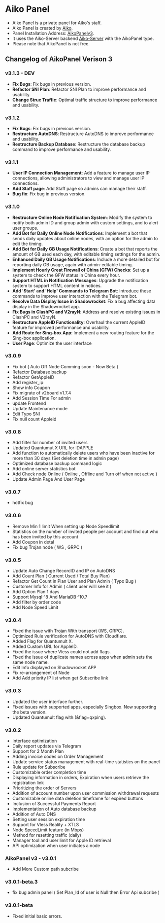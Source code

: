 # Aiko Panel

- Aiko Panel is a private panel for Aiko's staff.
- Aiko Panel is created by [Aiko](https://aikocute.tech).
- Panel Installation Address: [AikoPanelv3](https://github.com/AikoPanel/AikoPanel).
- It uses the Aiko-Server backend [Aiko-Server](https://github.com/AikoPanel/AikoServer) with the AikoPanel type.
- Please note that AikoPanel is not free.

## Changelog of AikoPanel Verison 3

### v3.1.3 - DEV
- **Fix Bugs**: Fix bugs in previous version.
- **Refactor SNI Plan**: Refactor SNI Plan to improve performance and usability.
- **Change Struc Traffic**: Optimal traffic structure to improve performance and usability.

### v3.1.2
- **Fix Bugs**: Fix bugs in previous version.
- **Restructure AutoDNS**: Restructure AutoDNS to improve performance and usability.
- **Restructure Backup Database**: Restructure the database backup command to improve performance and usability.

### v3.1.1
- **User IP Connection Management**: Add a feature to manage user IP connections, allowing administrators to view and manage user IP connections.
- **Add Staff page**: Add Staff page so admins can manage their staff.
- **Bug fix**: Fix bug in previous version.

### v3.1.0
-  **Restructure Online Node Notification System**: Modify the system to notify both admin ID and group admin with custom settings, and to alert user groups.
-  **Add Bot for Daily Online Node Notifications**: Implement a bot that sends daily updates about online nodes, with an option for the admin to edit the timing.
-  **Add Bot for Daily GB Usage Notifications**: Create a bot that reports the amount of GB used each day, with editable timing settings for the admin.
-  **Enhanced Daily GB Usage Notifications**: Include a more detailed bot for reporting daily GB usage, again with admin-editable timing.
-  **Implement Hourly Great Firewall of China (GFW) Checks**: Set up a system to check the GFW status in China every hour.
-  **Support HTML in Notification Messages**: Upgrade the notification system to support HTML content in notices.
-  **Add 'Start' and 'Help' Commands to Telegram Bot**: Introduce these commands to improve user interaction with the Telegram bot.
-  **Resolve Data Display Issue in Shadowrocket**: Fix a bug affecting data display in the Shadowrocket app.
-  **Fix Bugs in ClashPC and V2rayN**: Address and resolve existing issues in ClashPC and V2rayN.
-  **Restructure AppleID Functionality**: Overhaul the current AppleID feature for improved performance and usability.
-  **Add Route for Sing-box App**: Implement a new routing feature for the Sing-box application.
-  **User Page**: Optimize the user interface

### v3.0.9
- Fix bot ( Auto Off Node Comming soon - Now Beta )
- Refactor Database backup
- Refactor GetAppleID
- Add register_ip 
- Show info Coupon
- Fix migrate of v2board v1.7.4
- Add Session Time For admin
- update Frontend
- Update Maintenance mode
- Edit Typo SNI
- Fix null count Appleid

### v3.0.8
- Add filter for number of invited users
- Updated Quantumut X URL for IDAPPLE
- Add function to automatically delete users who have been inactive for more than 30 days (Set deletion time in admin page)
- Optimized database backup command logic
- Add online server statistics bot
- Add Check node Online ( Online , Offline and Turn off when not active )
- Update Admin Page And User Page

### v3.0.7
- hotfix bug 

### v3.0.6
- Remove Min 1 limit When setting up Node Speedlimit
- Statistics on the number of invited people per account and find out who has been invited by this account
- Add Coupon in detal
- Fix bug Trojan node ( WS , GRPC )

### v3.0.5
- Update Auto Change RecordID and IP on AutoDNS
- Add Count Plan ( Current Used / Total Buy Plan)
- Refactor Get Count in Plan User and Plan Admin ( Typo Bug )
- Customer Info for Admin ( client user willl see it )
- Add Option Plan 1 days
- Support Mysql ^8 And MariaDB ^10.7
- Add filter by order code
- Add Node Speed Limit

### v3.0.4
- Fixed the issue with Trojan With transport (WS, GRPC).
- Optimized Rule verification for AutoDNS with Cloudflare.
- Added Flag for Quantumult X.
- Added Custom URL for AppleID.
- Fixed the issue where Vless could not add flags.
- Fixed the issue of duplicate names across apps when admin sets the same node name.
- Edit Info displayed on Shadowrocket APP
- Fix re-arrangement of Node
- Add Add priority IP list when get Subscribe link

### v3.0.3
- Updated the user interface further.
- Fixed issues with supported apps, especially Singbox. Now supporting the beta version.
- Updated Quantumult flag with (&flag=qxping).

### v3.0.2
- Interface optimization
- Daily report updates via Telegram
- Support for 2 Month Plan
- Adding invoice codes on Order Management
- Update service status management with real-time statistics on the panel
- Rule update for Subscribe
- Customizable order completion time
- Displaying information in orders, Expiration when users retrieve the registration link
- Prioritizing the order of Servers
- Addition of account number upon user commission withdrawal requests
- Customizable online data deletion timeframe for expired buttons
- Inclusion of Successful Payments Report
- Implementation of Auto database backup
- Addition of Auto DNS
- Setting user session expiration time
- Support for Vless Reality + XTLS
- Node SpeedLimit feature (in Mbps)
- Method for resetting traffic (daily)
- Manager tool and user limit for Apple ID retrieval
- API optimization when user initiates a node

### AikoPanel v3 - v3.0.1
- Add More Custom path subcribe

### v3.0.1-beta.3
- fix bug admin panel ( Set Plan_Id of user is Null then Error Api subcribe )

### v3.0.1-beta
- Fixed initial basic errors.
